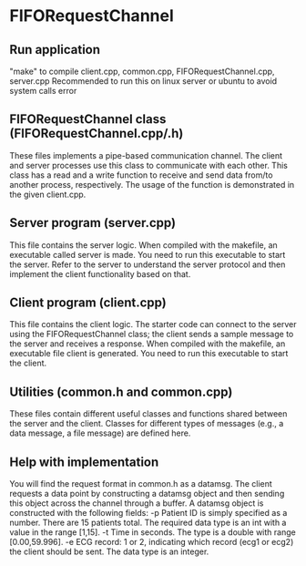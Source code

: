 # FIFORequestChannel

## Run application

"make" to compile client.cpp, common.cpp, FIFORequestChannel.cpp, server.cpp
Recommended to run this on linux server or ubuntu to avoid system calls error

## FIFORequestChannel class (FIFORequestChannel.cpp/.h)

These files implements a pipe-based communication channel. The client and server processes use this class to communicate with each other. This class has a read and a write function to receive and send data from/to another process, respectively. The usage of the function is demonstrated in the given client.cpp.

## Server program  (server.cpp) 

This file contains the server logic. When compiled with the makefile, an executable called server is made. You need to run this executable to start the server. Refer to the server to understand the server protocol and then implement the client functionality based on that. 

## Client program (client.cpp)

This file contains the client logic. The starter code can connect to the server using the FIFORequestChannel class; the client sends a sample message to the server and receives a response. When compiled with the makefile, an executable file client is generated. You need to run this executable to start the client.

## Utilities (common.h and common.cpp)

These files contain different useful classes and functions shared between the server and the client. Classes for different types of messages (e.g., a data message, a file message) are defined here.

## Help with implementation

You will find the request format in common.h as a datamsg. The client requests a data point by constructing a datamsg object and then sending this object across the channel through a buffer. A datamsg object is constructed with the following fields:
-p Patient ID is simply specified as a number. There are 15 patients total. The required data type is an int with a value in the range [1,15].
-t Time in seconds. The type is a double with range [0.00,59.996].
-e ECG record: 1 or 2, indicating which record (ecg1 or ecg2) the client should be sent. The data type is an integer.
